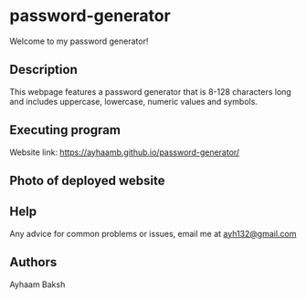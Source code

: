# password-generator
Welcome to my password generator!

## Description
This webpage features a password generator that is 8-128 characters long and includes uppercase, lowercase, numeric values and symbols.


## Executing program
Website link: https://ayhaamb.github.io/password-generator/


## Photo of deployed website


## Help
Any advice for common problems or issues, email me at ayh132@gmail.com


## Authors
Ayhaam Baksh

